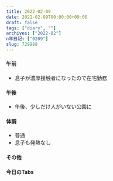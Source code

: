 ```yaml
---
title: 2022-02-09
date: 2022-02-09T00:00:00+09:00
draft: false
tags: ["diary", ""]
archives: ["2022-02"]
n年日記: ["0209"]
slug: 729988
---
```

#### 午前
- 息子が濃厚接触者になったので在宅勤務
#### 午後
- 午後、少しだけ人がいない公園に
#### 体調
- 普通
- 息子も発熱なし
#### その他
#### 今日のTabs